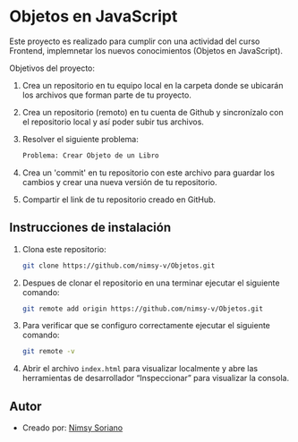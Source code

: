 # Objetos en JavaScript

Este proyecto es realizado para cumplir con una actividad del curso Frontend, implemnetar los nuevos conocimientos (Objetos en JavaScript).

Objetivos del proyecto:

1. Crea un repositorio en tu equipo local en la carpeta donde se ubicarán los archivos que forman parte de tu proyecto.
2. Crea un repositorio (remoto) en tu cuenta de Github y sincronízalo con el repositorio local y así poder subir tus archivos.
3. Resolver el siguiente problema:

   ```bash
   Problema: Crear Objeto de un Libro
   ```

4. Crea un 'commit' en tu repositorio con este archivo para guardar los cambios y crear una nueva versión de tu repositorio.
5. Compartir el link de tu repositorio creado en GitHub.

## Instrucciones de instalación

1. Clona este repositorio:

   ```bash
   git clone https://github.com/nimsy-v/Objetos.git
   ```

2. Despues de clonar el repositorio en una terminar ejecutar el siguiente comando:

   ```bash
   git remote add origin https://github.com/nimsy-v/Objetos.git
   ```

3. Para verificar que se configuro correctamente ejecutar el siguiente comando:

   ```bash
   git remote -v
   ```

4. Abrir el archivo `index.html` para visualizar localmente y abre las herramientas de desarrollador “Inspeccionar” para visualizar la consola.

## Autor

- Creado por: [Nimsy Soriano](https://github.com/nimsy-v)
